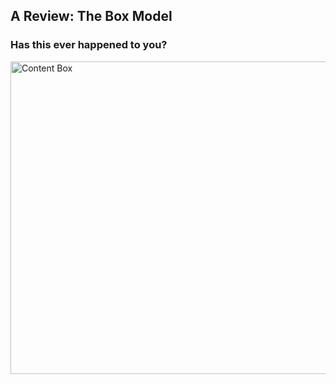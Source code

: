 ## A Review: The Box Model
### Has this ever happened to you?

<div>
  <img src="img/content-box.png" alt="Content Box" width="650" height="500" style="border:0; box-shadow: none" />
</div>
